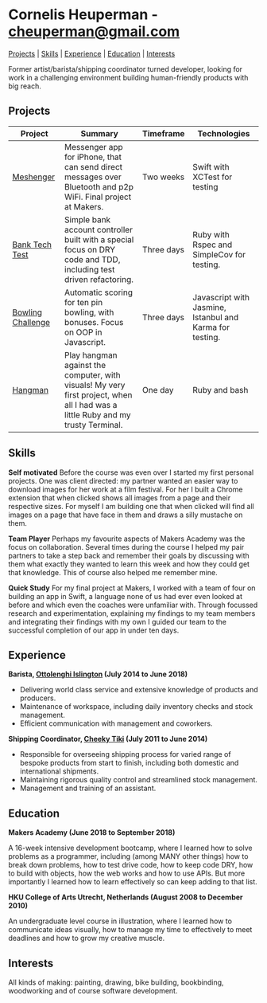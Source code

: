 # Cornelis Heuperman - cheuperman@gmail.com
[Projects](#projects) | [Skills](#skills)  | [Experience](#experience) | [Education](#education) | [Interests](#interests)

Former artist/barista/shipping coordinator turned developer, looking for work in a challenging environment building human-friendly products with big reach.

## Projects

| Project | Summary | Timeframe | Technologies |
|----------|----------|----------|----------|
|[Meshenger](https://github.com/neobay991/messenger-app) | Messenger app for iPhone, that can send direct messages over Bluetooth and p2p WiFi. Final project at Makers. | Two weeks | Swift with XCTest for testing |
|[Bank Tech Test](https://github.com/heuperman/bank_tech_test) | Simple bank account controller built with a special focus on DRY code and TDD, including test driven refactoring.  | Three days | Ruby with Rspec and SimpleCov for testing. |
|[Bowling Challenge](https://github.com/heuperman/bowling-challenge)| Automatic scoring for ten pin bowling, with bonuses. Focus on OOP in Javascript.  | Three days | Javascript with Jasmine, Istanbul and Karma for testing.
|[Hangman](https://github.com/heuperman/garden-of-git)|Play hangman against the computer, with visuals! My very first project, when all I had was a little Ruby and my trusty Terminal.  |One day|Ruby and bash |

## Skills

**Self motivated**
Before the course was even over I started my first personal projects. One was client directed: my partner wanted an easier way to download images for her work at a film festival. For her I built a Chrome extension that when clicked shows all images from a page and their respective sizes. For myself I am building one that when clicked will find all images on a page that have face in them and draws a silly mustache on them.

**Team Player**
Perhaps my favourite aspects of Makers Academy was the focus on collaboration. Several times during the course I helped my pair partners to take a step back and remember their goals by discussing with them what exactly they wanted to learn this week and how they could get that knowledge. This of course also helped me remember mine.

**Quick Study**
For my final project at Makers, I worked with a team of four on building an app in Swift, a language none of us had ever even looked at before and which even the coaches were unfamiliar with. Through focussed research and experimentation, explaining my findings to my team members and integrating their findings with my own I guided our team to the successful completion of our app in under ten days.


## Experience

**Barista, [Ottolenghi Islington](https://ottolenghi.co.uk/) (July 2014 to June 2018)**


- Delivering world class service and extensive knowledge of products and producers.
- Maintenance of workspace, including daily inventory checks and stock management.
- Efficient communication with management and coworkers.


**Shipping Coordinator, [Cheeky Tiki](https://cheekytiki.com/) (July 2011 to June 2014)**


- Responsible for overseeing shipping process for varied range of bespoke products from start to finish, including both domestic and international shipments.
- Maintaining rigorous quality control and streamlined stock management.
- Management and training of an assistant.


## Education
**Makers Academy (June 2018 to September 2018)**

A 16-week intensive development bootcamp, where I learned how to solve problems as a programmer, including (among MANY other things) how to break down problems, how to test drive code, how to keep code DRY, how to build with objects, how the web works and how to use APIs. But more importantly I learned how to learn effectively so can keep adding to that list.


**HKU College of Arts Utrecht, Netherlands (August 2008 to December 2010)**

An undergraduate level course in illustration, where I learned how to communicate ideas visually, how to manage my time to effectively to meet deadlines and how to grow my creative muscle.

## Interests

All kinds of making: painting, drawing, bike building, bookbinding, woodworking and of course software development.

